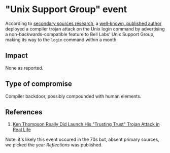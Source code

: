 # "Unix Support Group" event

According to [secondary sources research](https://niconiconi.neocities.org/posts/ken-thompson-really-did-launch-his-trusting-trust-trojan-attack-in-real-life/), a [well-known, published author](https://dl.acm.org/doi/10.1145/358198.358210) deployed a compiler trojan attack on the Unix login command by advertising a non-backwards-compatible feature to Bell Labs' Unix Support Group, making its way to the `login` command within a month.

## Impact

None as reported.

## Type of compromise

Compiler backdoor, possibly compounded with human elements.

## References

1. [Ken Thompson Really Did Launch His "Trusting Trust" Trojan Attack in Real Life](https://niconiconi.neocities.org/posts/ken-thompson-really-did-launch-his-trusting-trust-trojan-attack-in-real-life/)

Note: it's likely this event occured in the 70s but, absent primary sources, we picked the year _Reflections_ was published.
